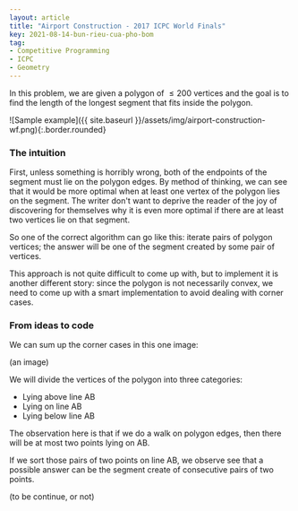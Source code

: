 ```yaml
---
layout: article
title: "Airport Construction - 2017 ICPC World Finals"
key: 2021-08-14-bun-rieu-cua-pho-bom
tag: 
- Competitive Programming
- ICPC
- Geometry
---
```


In this problem, we are given a polygon of $\leq 200$ vertices and the goal is
to find the length of the longest segment that fits inside the polygon.

![Sample example]({{ site.baseurl }}/assets/img/airport-construction-wf.png){:.border.rounded}

### The intuition

First, unless something is horribly wrong, both of the endpoints of the segment
must lie on the polygon edges.
By method of thinking, we can see that it would be more optimal when at least
one vertex of the polygon lies on the segment.
The writer don't want to deprive the reader of the joy of discovering for
themselves why it is even more optimal if there are at least two vertices lie on
that segment.

So one of the correct algorithm can go like this: iterate pairs of polygon
vertices; the answer will be one of the segment created by some pair of vertices.

This approach is not quite difficult to come up with, but to implement it is
another different story: since the polygon is not necessarily convex, we need to
come up with a smart implementation to avoid dealing with corner cases.

### From ideas to code

We can sum up the corner cases in this one image:

(an image)

We will divide the vertices of the polygon into three categories:

- Lying above line AB
- Lying on line AB
- Lying below line AB

The observation here is that if we do a walk on polygon edges, then there will
be at most two points lying on AB.

If we sort those pairs of two points on line AB, we observe see that a possible
answer can be the segment create of consecutive pairs of two points.

(to be continue, or not)
